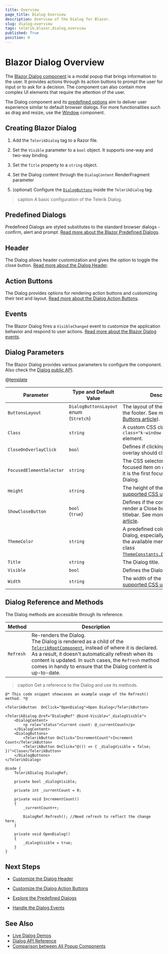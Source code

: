 ```yaml
---
title: Overview
page_title: Dialog Overview
description: Overview of the Dialog for Blazor.
slug: dialog-overview
tags: telerik,blazor,dialog,overview
published: True
position: 0
---
```


# Blazor Dialog Overview

The <a href="https://www.telerik.com/blazor-ui/dialog" target="_blank">Blazor Dialog component</a> is a modal popup that brings information to the user. It provides actions through its action buttons to prompt the user for input or to ask for a decision. The component can also contain more complex UI elements that require the attention of the user.

The Dialog component and its [predefined options](slug:dialog-predefined) aim to deliver user experience similar to default browser dialogs. For more functionalities such as drag and resize, use the [Window](slug:window-overview) component.

## Creating Blazor Dialog

1. Add the `TelerikDialog` tag to a Razor file.

2. Set the `Visible` parameter to a `bool` object. It supports one-way and two-way binding.

3. Set the `Title` property to a `string` object.

4. Set the Dialog content through the `DialogContent` RenderFragment parameter

5. (optional) Configure the [`DialogButtons`](slug:dialog-action-buttons) inside the `TelerikDialog` tag.

>caption A basic configuration of the Telerik Dialog.

<demo metaUrl="client/dialog/overview/" height="400"></demo>

## Predefined Dialogs

Predefined Dialogs are styled substitutes to the standard browser dialogs - confirm, alert and prompt. [Read more about the Blazor Predefined Dialogs](slug:dialog-predefined).

## Header

The Dialog allows header customization and gives the option to toggle the close button. [Read more about the Dialog Header](slug:dialog-header).

## Action Buttons

The Dialog provides options for rendering action buttons and customizing their text and layout. [Read more about the Dialog Action Buttons](slug:dialog-action-buttons).

## Events

The Blazor Dialog fires a `VisibleChanged` event to customize the application behavior and respond to user actions. [Read more about the Blazor Dialog events](slug:dialog-events).

## Dialog Parameters

The Blazor Dialog provides various parameters to configure the component. Also check the [Dialog public API](slug:Telerik.Blazor.Components.TelerikDialog).

@[template](/_contentTemplates/common/parameters-table-styles.md#table-layout)

| Parameter | Type and Default Value | Description |
| --- | --- | --- |
| `ButtonsLayout` | `DialogButtonsLayout` enum <br /> (`Stretch`) | The layout of the actions button in the footer. See more in the [Action Buttons article](slug:dialog-action-buttons)). |
| `Class` | `string` | A custom CSS class to the `<div class="k-window k-dialog">` element. |
| `CloseOnOverlayClick` | `bool` | Defines if clicking on the modal overlay should close the Dialog. |
| `FocusedElementSelector` | `string` | The CSS selector of the initially focused item on open. By default, it is the first focusable item in the Dialog. |
| `Height` | `string` | The height of the Dialog in any [supported CSS unit](slug:common-features/dimensions). |
| `ShowCloseButton` | `bool` <br /> (`true`) | Defines if the component will render a Close button in the titlebar. See more in the [Header article](slug:dialog-header). |
| `ThemeColor` | `string` | A predefined color scheme for the Dialog, especially the titlebar. Use the available members of the static class [`ThemeConstants.Dialog.ThemeColor`](slug:Telerik.Blazor.ThemeConstants.Dialog.ThemeColor). |
| `Title` | `string` | The Dialog title. |
| `Visible` | `bool` | Defines the Dialog visibility. |
| `Width` | `string` | The width of the Dialog in any [supported CSS unit](slug:common-features/dimensions). |


## Dialog Reference and Methods

The Dialog methods are accessible through its reference.

| Method | Description |
| --- | --- |
| `Refresh` | Re-renders the Dialog. <br /> The Dialog is rendered as a child of the [`TelerikRootComponent`](slug:rootcomponent-overview), instead of where it is declared. As a result, it doesn't automatically refresh when its content is updated. In such cases, the `Refresh` method comes in handy to ensure that the Dialog content is up-to-date. |

>caption Get a reference to the Dialog and use its methods.

````RAZOR
@* This code snippet showcases an example usage of the Refresh() method. *@

<TelerikButton  OnClick="OpenDialog">Open Dialog</TelerikButton>

<TelerikDialog @ref="DialogRef" @bind-Visible="_dialogVisible">
    <DialogContent>
        <p role="status">Current count: @_currentCount</p>
    </DialogContent>
    <DialogButtons>
        <TelerikButton OnClick="IncrementCount">Increment Count</TelerikButton>
        <TelerikButton OnClick="@(() => { _dialogVisible = false; })">Close</TelerikButton>
    </DialogButtons>
</TelerikDialog>

@code {
    TelerikDialog DialogRef;

    private bool _dialogVisible;

    private int _currentCount = 0;

    private void IncrementCount()
    {
        _currentCount++;

        DialogRef.Refresh(); //Need refresh to reflect the change here.
    }

    private void OpenDialog()
    {
        _dialogVisible = true;
    }
}
````

## Next Steps

* [Customize the Dialog Header](slug:dialog-header)

* [Customize the Dialog Action Buttons](slug:dialog-action-buttons)

* [Explore the Predefined Dialogs](slug:dialog-predefined)

* [Handle the Dialog Events](slug:dialog-events)

## See Also

* [Live Dialog Demos](https://demos.telerik.com/blazor-ui/dialog/overview)
* [Dialog API Reference](slug:Telerik.Blazor.Components.TelerikDialog)
* [Comparison between All Popup Components](slug:common-kb-popup-component-comparison)
